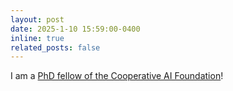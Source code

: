 ```yaml
---
layout: post
date: 2025-1-10 15:59:00-0400
inline: true
related_posts: false
---
```


I am a [PhD fellow of the Cooperative AI Foundation](https://www.cooperativeai.com/post/announcing-the-2025-cooperative-ai-phd-scholars)!